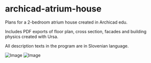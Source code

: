# archicad-atrium-house

Plans for a 2-bedroom atrium house created in Archicad edu. 

Includes PDF exports of floor plan, cross section, facades and building physics created with Ursa.

All description texts in the program are in Slovenian language.

![Image](https://github.com/xtrinch/archicad-atrium-house/blob/master/images/floor-plan.png)
![Image](https://github.com/xtrinch/archicad-atrium-house/blob/master/images/cross-section.png)
